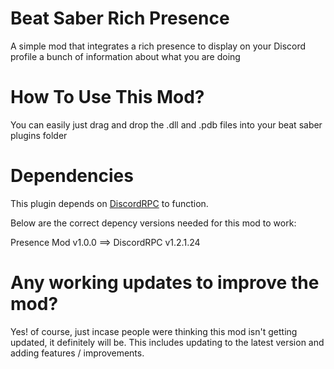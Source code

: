# Beat Saber Rich Presence
A simple mod that integrates a rich presence to display on your Discord profile a bunch of information about what you are doing

# How To Use This Mod?
You can easily just drag and drop the .dll and .pdb files into your beat saber plugins folder

# Dependencies
This plugin depends on [DiscordRPC](https://github.com/Lachee/discord-rpc-csharp/releases) to function.

Below are the correct depency versions needed for this mod to work:

Presence Mod v1.0.0 ==> DiscordRPC v1.2.1.24

# Any working updates to improve the mod?
Yes! of course, just incase people were thinking this mod isn't getting updated, it definitely will be. This includes updating to the latest version and adding features / improvements.
